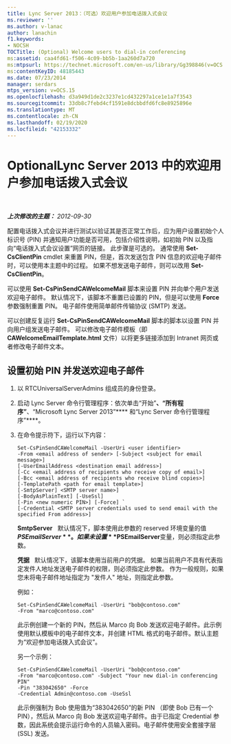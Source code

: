 ```yaml
---
title: Lync Server 2013：（可选）欢迎用户参加电话拨入式会议
ms.reviewer: ''
ms.author: v-lanac
author: lanachin
f1.keywords:
- NOCSH
TOCTitle: (Optional) Welcome users to dial-in conferencing
ms:assetid: caa4fd61-f506-4c09-bb5b-1aa260d7a720
ms:mtpsurl: https://technet.microsoft.com/en-us/library/Gg398846(v=OCS.15)
ms:contentKeyID: 48185443
ms.date: 07/23/2014
manager: serdars
mtps_version: v=OCS.15
ms.openlocfilehash: d3a949d1de2c3237e1cd432297a1ce1e1a7f3543
ms.sourcegitcommit: 33db8c7febd4cf1591e8dcbbdfd6fc8e8925896e
ms.translationtype: MT
ms.contentlocale: zh-CN
ms.lasthandoff: 02/19/2020
ms.locfileid: "42153332"
---
```

<div data-xmlns="http://www.w3.org/1999/xhtml">

<div class="topic" data-xmlns="http://www.w3.org/1999/xhtml" data-msxsl="urn:schemas-microsoft-com:xslt" data-cs="http://msdn.microsoft.com/">

<div data-asp="https://msdn2.microsoft.com/asp">

# <a name="optional-welcome-users-to-dial-in-conferencing-in-lync-server-2013"></a>OptionalLync Server 2013 中的欢迎用户参加电话拨入式会议

</div>

<div id="mainSection">

<div id="mainBody">

<span> </span>

_**上次修改的主题：** 2012-09-30_

配置电话拨入式会议并进行测试以验证其是否正常工作后，应为用户设置初始个人标识号 (PIN) 并通知用户功能是否可用，包括介绍性说明，如初始 PIN 以及指向“电话拨入式会议设置”网页的链接。 此步骤是可选的。 通常使用 **Set-CsClientPin** cmdlet 来重置 PIN，但是，首次发送包含 PIN 信息的欢迎电子邮件时，可以使用本主题中的过程。 如果不想发送电子邮件，则可以改用 **Set-CsClientPin**。

可以使用 **Set-CsPinSendCAWelcomeMail** 脚本来设置 PIN 并向单个用户发送欢迎电子邮件。 默认情况下，该脚本不重置已设置的 PIN，但是可以使用 **Force** 参数强制重置 PIN。 电子邮件使用简单邮件传输协议 (SMTP) 发送。

可以创建反复运行 **Set-CsPinSendCAWelcomeMail** 脚本的脚本以设置 PIN 并向用户组发送电子邮件。 可以修改电子邮件模板（即 **CAWelcomeEmailTemplate.html** 文件）以将更多链接添加到 Intranet 网页或者修改电子邮件文本。

<div>

## <a name="to-set-an-initial-pin-and-send-welcome-email"></a>设置初始 PIN 并发送欢迎电子邮件

1.  以 RTCUniversalServerAdmins 组成员的身份登录。

2.  启动 Lync Server 命令行管理程序：依次单击“开始”****、“所有程序”****、“Microsoft Lync Server 2013”**** 和“Lync Server 命令行管理程序”****。

3.  在命令提示符下，运行以下内容：
    
        Set-CsPinSendCAWelcomeMail -UserUri <user identifier>
        -From <email address of sender> [-Subject <subject for email message>]
        [-UserEmailAddress <destination email address>]
        [-Cc <email address of recipients who receive copy of email>]
        [-Bcc <email address of recipients who receive blind copies>]
        [-TemplatePath <path for email template>]
        [-SmtpServer] <SMTP server name>]
        [-BodyAsPlainText] [-UseSsl]
        [-Pin <new numeric PIN>] [-Force] `
        [-Credential <SMTP server credentials used to send email with the specified From address>]
    
    **SmtpServer**   默认情况下，脚本使用此参数的 reserved 环境变量的值 **$PSEmailServer** 。 如果未设置 **$PSEmailServer**变量，则必须指定此参数。
    
    **凭据**   默认情况下，该脚本使用当前用户的凭据。 如果当前用户不具有代表指定发件人地址发送电子邮件的权限，则必须指定此参数。 作为一般规则，如果您未将电子邮件地址指定为 "发件人" 地址，则指定此参数。
    
    例如：
    
        Set-CsPinSendCAWelcomeMail -UserUri "bob@contoso.com"
        -From "marco@contoso.com"
    
    此示例创建一个新的 PIN，然后从 Marco 向 Bob 发送欢迎电子邮件。此示例使用默认模板中的电子邮件文本，并创建 HTML 格式的电子邮件。默认主题为“欢迎参加电话拨入式会议”。
    
    另一个示例：
    
        Set-CsPinSendCAWelcomeMail -UserUri "bob@contoso.com"
        -From "marco@contoso.com" -Subject "Your new dial-in conferencing PIN"
        -Pin "383042650" -Force
        -Credential Admin@contoso.com -UseSsl
    
    此示例强制为 Bob 使用值为“383042650”的新 PIN （即使 Bob 已有一个 PIN），然后从 Marco 向 Bob 发送欢迎电子邮件。由于已指定 Credential 参数，因此系统会提示运行命令的人员输入密码。电子邮件使用安全套接字层 (SSL) 发送。

</div>

</div>

<span> </span>

</div>

</div>

</div>

